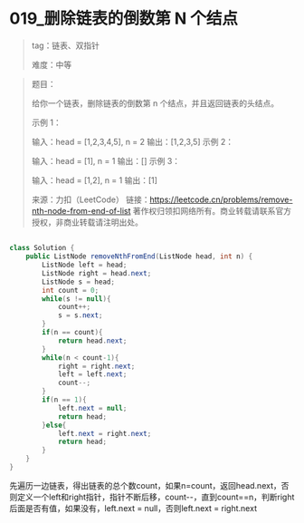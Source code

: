 # 019_删除链表的倒数第 N 个结点

> tag：链表、双指针
>
> 难度：中等

> 题目：
>
> 给你一个链表，删除链表的倒数第 n 个结点，并且返回链表的头结点。
>
>  
>
> 示例 1：
>
>
> 输入：head = [1,2,3,4,5], n = 2
> 输出：[1,2,3,5]
> 示例 2：
>
> 输入：head = [1], n = 1
> 输出：[]
> 示例 3：
>
> 输入：head = [1,2], n = 1
> 输出：[1]
>
> 来源：力扣（LeetCode）
> 链接：https://leetcode.cn/problems/remove-nth-node-from-end-of-list
> 著作权归领扣网络所有。商业转载请联系官方授权，非商业转载请注明出处。

## 

```java
class Solution {
    public ListNode removeNthFromEnd(ListNode head, int n) {
        ListNode left = head;
        ListNode right = head.next;
        ListNode s = head;
        int count = 0;
        while(s != null){
            count++;
            s = s.next;
        }
        if(n == count){
            return head.next;
        }
        while(n < count-1){
            right = right.next;
            left = left.next;
            count--;
        }
        if(n == 1){
            left.next = null;
            return head;
        }else{
            left.next = right.next;
            return head;
        }
    }
}
```

先遍历一边链表，得出链表的总个数count，如果n=count，返回head.next，否则定义一个left和right指针，指针不断后移，count--，直到count==n，判断right后面是否有值，如果没有，left.next = null，否则left.next = right.next